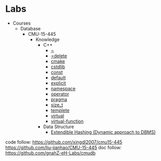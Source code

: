 # Labs

- Courses
  - Database
    - CMU-15-445
      - Knowledge
        - C++
          - [~](https://www.runoob.com/cplusplus/cpp-constructor-destructor.html)
          - [=delete](https://blog.csdn.net/whahu1989/article/details/90648536)
          - [cmake](https://blog.csdn.net/kai_zone/article/details/82656964)
          - [cstdlib](https://www.cnblogs.com/chendeqiang/p/12861585.html)
          - [const](https://blog.csdn.net/qq_32739503/article/details/83341222)
          - [default](https://bbs.csdn.net/topics/392362190?page=1)
          - [explicit](https://www.jianshu.com/p/af8034ec0e7a)
          - [namespace](https://zhuanlan.zhihu.com/p/126481010)
          - [operator](https://blog.csdn.net/liitdar/article/details/80654324)
          - [pragma](https://blog.csdn.net/weixin_39640298/article/details/84503428)
          - [size_t](https://blog.csdn.net/qq_34018840/article/details/100884317)
          - [templete](https://www.runoob.com/w3cnote/c-templates-detail.html)
          - [virtual](https://www.cnblogs.com/weiyouqing/p/7544988.html)
          - [virtual-function](https://blog.csdn.net/qq_39907831/article/details/80856339)
        - Data Structure
          - [Extendible Hashing (Dynamic approach to DBMS)](https://www.geeksforgeeks.org/extendible-hashing-dynamic-approach-to-dbms/)


code follow: 
https://github.com/xingdl2007/cmu15-445
https://github.com/liu-jianhao/CMU-15-445
doc follow:
https://github.com/gnahZ-eH-Labs/cmudb